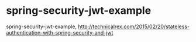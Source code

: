 # spring-security-jwt-example
spring-security-jwt-example, http://technicalrex.com/2015/02/20/stateless-authentication-with-spring-security-and-jwt
